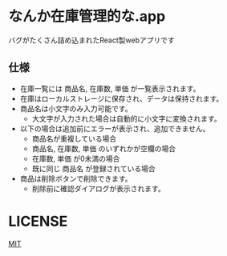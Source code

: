 # なんか在庫管理的な.app
バグがたくさん詰め込まれたReact製webアプリです

## 仕様
- 在庫一覧には 商品名, 在庫数, 単価 が一覧表示されます。
- 在庫はローカルストレージに保存され、データは保持されます。
- 商品名は小文字のみ入力可能です。
  - 大文字が入力された場合は自動的に小文字に変換されます。
- 以下の場合は追加前にエラーが表示され、追加できません。
  - 商品名が重複している場合
  - 商品名, 在庫数, 単価 のいずれかが空欄の場合
  - 在庫数, 単価 が0未満の場合
  - 既に同じ 商品名 が登録されている場合
- 商品は削除ボタンで削除できます。
  - 削除前に確認ダイアログが表示されます。

# LICENSE
[MIT](./LICENSE)
